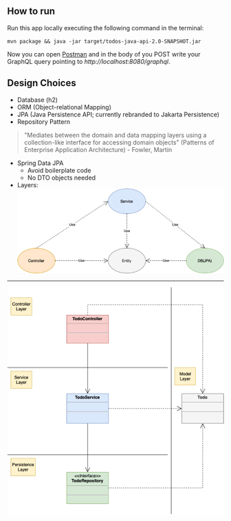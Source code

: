 ## How to run
Run this app locally executing the following command in the terminal:

    mvn package && java -jar target/todos-java-api-2.0-SNAPSHOT.jar

Now you can open [Postman](https://www.getpostman.com/downloads/) and in the body of you POST write
your GraphQL query pointing to *http://localhost:8080/graphql*.

## Design Choices
- Database (h2)
- ORM (Object-relational Mapping)
- JPA (Java Persistence API; currently rebranded to Jakarta Persistence)
- Repository Pattern
> "Mediates between the domain and data mapping layers using a collection-like interface for accessing domain objects" (Patterns of Enterprise Application Architecture) - Fowler, Martin
- Spring Data JPA
  - Avoid boilerplate code
  - No DTO objects needed
- Layers:
![Layers Diagram](./layersDiagram.png)
---
![Class Diagram](./classDiagram.png)
